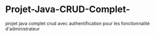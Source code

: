 # Projet-Java-CRUD-Complet-
projet java complet crud avec authentification pour les fonctionnalité d'administrateur
